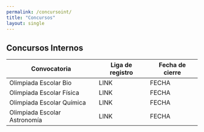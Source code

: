 ```yaml
---
permalink: /concursoint/
title: "Concursos"
layout: single
---
```

## Concursos Internos

   | Convocatoria                 | Liga de registro | Fecha de cierre |
|----------------------------|-----------------------|---------------------|
| Olimpiada Escolar Bio         | LINK                  | FECHA                   |
| Olimpiada Escolar Física         | LINK                    | FECHA                  |
| Olimpiada Escolar Química    | LINK                     | FECHA                   |
| Olimpiada Escolar Astronomía            | LINK                     | FECHA                   |

